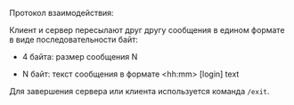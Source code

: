 Протокол взаимодействия:

Клиент и сервер пересылают друг другу сообщения в едином формате в виде последовательности байт:

* 4 байта: размер сообщения N

* N байт: текст сообщения в формате \<hh\:mm\> \[login\] text 

Для завершения сервера или клиента используется команда
`/exit`.